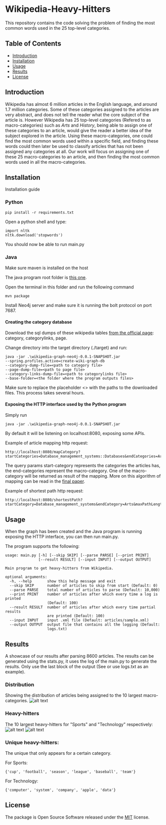 # Wikipedia-Heavy-Hitters
This repository contains the code solving the problem of finding the most common words used in the 25 top-level categories.

## Table of Contents
- [Introduction](#introduction)
- [Installation](#installation)
- [Usage](#usage)
- [Results](#results)
- [License](#license)

## Introduction

Wikipedia has almost 6 million articles in the English language, and around 1.7 million categories. Some of these categories assigned to the articles are very abstract, and does not tell the reader what the core subject of the article is. However Wikipedia has 25 top-level categories (Refered to as macro-categories) such as _Arts_ and _History_, being able to assign one of these categories to an article, would give the reader a better idea of the subject explored in the article. Using these macro-categories, one could find the most common words used within a specific field, and finding these words could then later be used to classify articles that has not been assigned any categories at all.
Our work will focus on assigning one of these 25 macro-categories to an article, and then finding the most common words used in all the macro-categories.

## Installation
Installation guide

### Python
    pip install -r requirements.txt

Open a python shell and type:

    import nltk
    nltk.download('stopwords')
    
You should now be able to run main.py

### Java

Make sure maven is installed on the host


The java program root folder is [this one](./wikipedia-graph-neo4j/).

Open the terminal in this folder and run the following command
    
    mvn package

Install Neo4j server and make sure it is running the bolt protocol on port 7687.

#### Creating the category database

Download the sql dumps of these wikipedia tables [from the official page](https://dumps.wikimedia.org/enwiki/): category, categorylinks, page.

Change directory into the target directory (./target) and run:

    java -jar .\wikipedia-graph-neo4j-0.0.1-SNAPSHOT.jar 
    --spring.profiles.active=create-wiki-graph-db 
    --category-dump-file=<path to category file> 
    --page-dump-file=<path to page file>
    --category-links-dump-file=<path to categorylinks file>
    --base-folder=<the folder where the program outputs files>

Make sure to replace the placeholder <> with the paths to the downloaded files.
This process takes several hours.

#### Exposing the HTTP interface used by the Python program

Simply run

    java -jar .\wikipedia-graph-neo4j-0.0.1-SNAPSHOT.jar

By default it will be listening on localhost:8080, exposing some APIs.

Example of article mapping http request:

    http://localhost:8080/mapCategory?startCategories=Database_management_systems::Databases&endCategories=Arts::Geography::Technology::Science::People::World

The query params start-category represents the categories the articles has, the end-categories represent the macro-category. One of the macro-category will be returned as result of the mapping. More on this algorithm of mapping can be read in the [final paper](./CTDS___Heavy_Hitters_Words.pdf).

Example of shortest path http request:

    http://localhost:8080/shortestPath?startCategory=Database_management_systems&endCategory=Arts&maxPathLength=10

## Usage
When the graph has been created and the Java program is running exposing the HTTP interface, you can then run main.py.

The program supports the following:

```
usage: main.py [-h] [--skip SKIP] [--parse PARSE] [--print PRINT]
               [--result RESULT] [--input INPUT] [--output OUTPUT]

Main program to get heavy-hitters from Wikipedia.

optional arguments:
  -h, --help       show this help message and exit
  --skip SKIP      number of articles to skip from start (Default: 0)
  --parse PARSE    total number of articles to parse (Default: 10,000)
  --print PRINT    number of articles after which every time a log is printed
                   (Default: 100)
  --result RESULT  number of articles after which every time partial results
                   are printed (Default: 100)
  --input INPUT    input .xml file (Default: articles/sample.xml)
  --output OUTPUT  output file that contains all the logging (Default:
                   logs.txt)

```

## Results
A showcase of our results after parsing 8600 articles. The results can be generated using the stats.py, it uses the log of the main.py to generate the results. Only use the last block of the output (See or use logs.txt as an example).

### Distribution
Showing the distribution of articles being assigned to the 10 largest macro-categories.
![alt text](https://github.com/cenh/Wikipedia-Heavy-Hitters/blob/master/images/Distribution.png?raw=true "Distribution among the 10 largest categories")

### Heavy-hitters
The 10 largest heavy-hitters for "Sports" and "Technology" respectively:
![alt text](https://github.com/cenh/Wikipedia-Heavy-Hitters/blob/master/images/Sports.png?raw=true "10 largest heavy-hitters for Sports")
![alt text](https://github.com/cenh/Wikipedia-Heavy-Hitters/blob/master/images/Technology.png?raw=true "10 largest heavy-hitters for Technology")

### Unique heavy-hitters:
The unique that only appears for a certain category.

For Sports:
    
    {'cup', 'football', 'season', 'league', 'baseball', 'team'}

For Technology:
    
    {'computer', 'system', 'company', 'apple', 'data'}

## License
The package is Open Source Software released under the [MIT](LICENSE) license.
